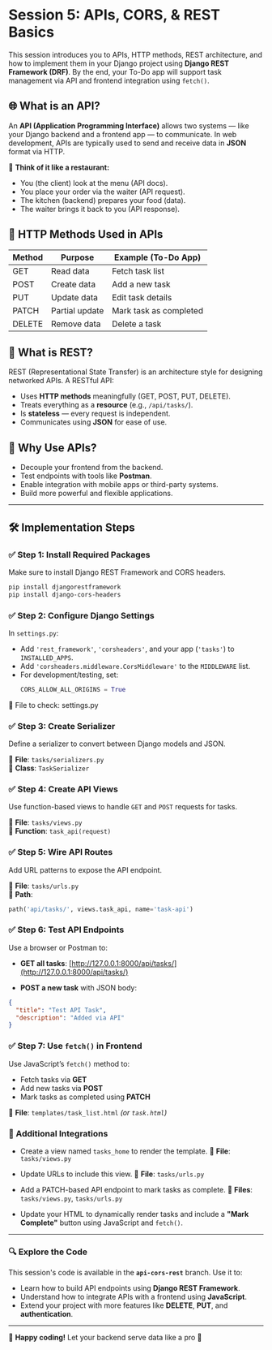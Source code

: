 # Session 5: APIs, CORS, & REST Basics

This session introduces you to APIs, HTTP methods, REST architecture, and how to implement them in your Django project using **Django REST Framework (DRF)**. By the end, your To-Do app will support task management via API and frontend integration using `fetch()`.


## 🌐 What is an API?

An **API (Application Programming Interface)** allows two systems — like your Django backend and a frontend app — to communicate. In web development, APIs are typically used to send and receive data in **JSON** format via HTTP.

🔁 **Think of it like a restaurant:**
- You (the client) look at the menu (API docs).
- You place your order via the waiter (API request).
- The kitchen (backend) prepares your food (data).
- The waiter brings it back to you (API response).


## 🚦 HTTP Methods Used in APIs

| Method | Purpose           | Example (To-Do App)    |
|--------|-------------------|------------------------|
| GET    | Read data         | Fetch task list        |
| POST   | Create data       | Add a new task         |
| PUT    | Update data       | Edit task details      |
| PATCH  | Partial update    | Mark task as completed |
| DELETE | Remove data       | Delete a task          |


## 🔄 What is REST?

REST (Representational State Transfer) is an architecture style for designing networked APIs. A RESTful API:

- Uses **HTTP methods** meaningfully (GET, POST, PUT, DELETE).
- Treats everything as a **resource** (e.g., `/api/tasks/`).
- Is **stateless** — every request is independent.
- Communicates using **JSON** for ease of use.


## 🎯 Why Use APIs?

- Decouple your frontend from the backend.
- Test endpoints with tools like **Postman**.
- Enable integration with mobile apps or third-party systems.
- Build more powerful and flexible applications.

---

## 🛠️ Implementation Steps

### ✅ Step 1: Install Required Packages

Make sure to install Django REST Framework and CORS headers.

```bash
pip install djangorestframework
pip install django-cors-headers
```


### ✅ Step 2: Configure Django Settings

In `settings.py`:
- Add `'rest_framework'`, `'corsheaders'`, and your app (`'tasks'`) to `INSTALLED_APPS`.
- Add `'corsheaders.middleware.CorsMiddleware'` to the `MIDDLEWARE` list.
- For development/testing, set:
  ```python
  CORS_ALLOW_ALL_ORIGINS = True
  ```
📁 File to check: settings.py


### ✅ Step 3: Create Serializer

Define a serializer to convert between Django models and JSON.

📁 **File**: `tasks/serializers.py`  
🔧 **Class**: `TaskSerializer`



### ✅ Step 4: Create API Views

Use function-based views to handle `GET` and `POST` requests for tasks.

📁 **File**: `tasks/views.py`  
🔧 **Function**: `task_api(request)`



### ✅ Step 5: Wire API Routes

Add URL patterns to expose the API endpoint.

📁 **File**: `tasks/urls.py`  
🔗 **Path**: 
```python
path('api/tasks/', views.task_api, name='task-api')
```

### ✅ Step 6: Test API Endpoints

Use a browser or Postman to:

* **GET all tasks**:
  [http://127.0.0.1:8000/api/tasks/](http://127.0.0.1:8000/api/tasks/)

* **POST a new task** with JSON body:

```json
{
  "title": "Test API Task",
  "description": "Added via API"
}
```


### ✅ Step 7: Use `fetch()` in Frontend

Use JavaScript’s `fetch()` method to:

* Fetch tasks via **GET**
* Add new tasks via **POST**
* Mark tasks as completed using **PATCH**

📁 **File**: `templates/task_list.html` *(or `task.html`)*



### 🔧 Additional Integrations

* Create a view named `tasks_home` to render the template.
  📁 **File**: `tasks/views.py`

* Update URLs to include this view.
  📁 **File**: `tasks/urls.py`

* Add a PATCH-based API endpoint to mark tasks as complete.
  📁 **Files**: `tasks/views.py`, `tasks/urls.py`

* Update your HTML to dynamically render tasks and include a **"Mark Complete"** button using JavaScript and `fetch()`.

---

### 🔍 Explore the Code

This session's code is available in the **`api-cors-rest`** branch. Use it to:

* Learn how to build API endpoints using **Django REST Framework**.
* Understand how to integrate APIs with a frontend using **JavaScript**.
* Extend your project with more features like **DELETE**, **PUT**, and **authentication**.

---

📘 **Happy coding!**
Let your backend serve data like a pro 🚀

